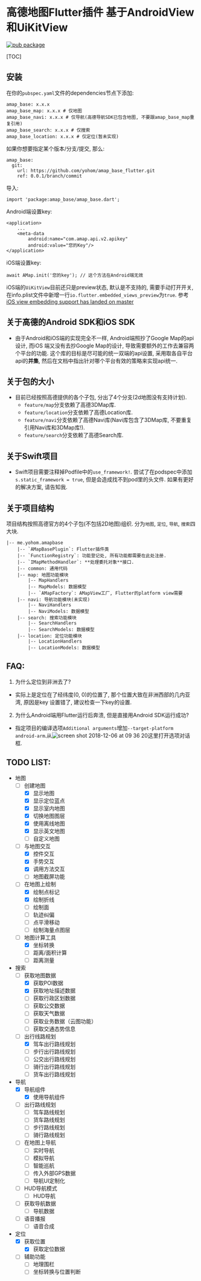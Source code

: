 # 高德地图Flutter插件 基于AndroidView和UiKitView

[![pub package](https://img.shields.io/pub/v/amap_base.svg)](https://pub.Flutter-io.cn/packages/amap_base)

[TOC]

## 安装
在你的`pubspec.yaml`文件的dependencies节点下添加:
```
amap_base: x.x.x
amap_base_map: x.x.x # 仅地图
amap_base_navi: x.x.x # 仅导航(高德导航SDK已包含地图, 不要跟amap_base_map重复引用)
amap_base_search: x.x.x # 仅搜索
amap_base_location: x.x.x # 仅定位(暂未实现)
```
如果你想要指定某个版本/分支/提交, 那么:
```
amap_base:
  git:
    url: https://github.com/yohom/amap_base_flutter.git
    ref: 0.0.1/branch/commit
```
导入:
```
import 'package:amap_base/amap_base.dart';
```
Android端设置key:
```
<application>
    ...
    <meta-data
        android:name="com.amap.api.v2.apikey"
        android:value="您的Key"/>
</application>
```
iOS端设置key:
```
await AMap.init('您的key'); // 这个方法在Android端无效
```
iOS端的`UiKitView`目前还只是preview状态, 默认是不支持的, 需要手动打开开关, 在info.plist文件中新增一行`io.flutter.embedded_views_preview`为`true`. 参考[iOS view embedding support has landed on master](https://github.com/Flutter/Flutter/issues/19030#issuecomment-437534853)

## 关于高德的Android SDK和iOS SDK
- 由于Android和iOS端的实现完全不一样, Android端照抄了Google Map的api设计, 而iOS
端又没有去抄Google Map的设计, 导致需要额外的工作去兼容两个平台的功能. 这个库的目标是尽可能的统一双端的api设置, 采用取各自平台api的**并集**, 然后在文档中指出针对哪个平台有效的策略来实现api统一.

## 关于包的大小
- 目前已经按照高德提供的各个子包, 分出了4个分支(2d地图没有支持计划).
    - `feature/map`分支依赖了高德3DMap库.
    - `feature/location`分支依赖了高德Location库.
    - `feature/navi`分支依赖了高德Navi库(Navi库包含了3DMap库, 不要重复引用Navi库和3DMap库!).
    - `feature/search`分支依赖了高德Search库.

## 关于Swift项目
- Swift项目需要注释掉Podfile中的`use_framework!`. 尝试了在podspec中添加`s.static_framework = true`, 但是会造成找不到pod里的头文件. 如果有更好的解决方案, 请告知我.

## 关于项目结构
项目结构按照高德官方的4个子包(不包括2D地图)组织. 分为`地图`, `定位`, `导航`, `搜索`四大块.

    |-- me.yohom.amapbase
        |-- `AMapBasePlugin`: Flutter插件类
        |-- `FunctionRegistry`: 功能登记处, 所有功能都需要在此处注册.
        |-- `IMapMethodHandler`: **处理委托对象**接口.
        |-- common: 通用代码
        |-- map: 地图功能模块
            |-- MapHandlers
            |-- MapModels: 数据模型
            |-- `AMapFactory`: AMapView工厂, Flutter的platform view需要
        |-- navi: 导航功能模块(未实现)
            |-- NaviHandlers
            |-- NaviModels: 数据模型
        |-- search: 搜索功能模块
            |-- SearchHandlers
            |-- SearchModels: 数据模型
        |-- location: 定位功能模块
            |-- LocationHandlers
            |-- LocationModels: 数据模型

## FAQ:
1. 为什么定位到非洲去了?
- 实际上是定位在了经纬度(0, 0)的位置了, 那个位置大致在非洲西部的几内亚湾, 原因是key
设置错了, 建议检查一下key的设置.
2. 为什么Android端用Flutter运行后奔溃, 但是直接用Android SDK运行成功?
- 指定项目的编译选项`Additional arguments`增加`--target-platform android-arm`.从![screen shot 2018-12-06 at 09 36 20](https://user-images.githubusercontent.com/10418364/49555454-e9c19f00-f93a-11e8-928b-6c3780b81f20.png)这里打开选项对话框.

## TODO LIST:
* 地图
    * [ ] 创建地图
        * [x] 显示地图
        * [x] 显示定位蓝点
        * [x] 显示室内地图
        * [x] 切换地图图层
        * [x] 使用离线地图
        * [x] 显示英文地图
        * [ ] 自定义地图
    * [ ] 与地图交互
        * [x] 控件交互
        * [x] 手势交互
        * [x] 调用方法交互
        * [ ] 地图截屏功能
    * [ ] 在地图上绘制
        * [x] 绘制点标记
        * [x] 绘制折线
        * [ ] 绘制面
        * [ ] 轨迹纠偏
        * [ ] 点平滑移动
        * [ ] 绘制海量点图层
    * [ ] 地图计算工具
        * [x] 坐标转换
        * [ ] 距离/面积计算
        * [ ] 距离测量
* 搜索
    * [ ] 获取地图数据
        * [x] 获取POI数据
        * [x] 获取地址描述数据
        * [ ] 获取行政区划数据
        * [ ] 获取公交数据
        * [ ] 获取天气数据
        * [ ] 获取业务数据（云图功能）
        * [ ] 获取交通态势信息
    * [ ] 出行线路规划
        * [x] 驾车出行路线规划
        * [ ] 步行出行路线规划
        * [ ] 公交出行路线规划
        * [ ] 骑行出行路线规划
        * [ ] 货车出行路线规划
* 导航
    * [x] 导航组件
        * [x] 使用导航组件
    * [ ] 出行路线规划
        * [ ] 驾车路线规划
        * [ ] 货车路线规划
        * [ ] 步行路线规划
        * [ ] 骑行路线规划
    * [ ] 在地图上导航
        * [ ] 实时导航
        * [ ] 模拟导航
        * [ ] 智能巡航
        * [ ] 传入外部GPS数据
        * [ ] 导航UI定制化
    * [ ] HUD导航模式
        * [ ] HUD导航
    * [ ] 获取导航数据
        * [ ] 导航数据
    * [ ] 语音播报
        * [ ] 语音合成
* 定位
    * [x] 获取位置
        * [x] 获取定位数据
    * [ ] 辅助功能
        * [ ] 地理围栏
        * [ ] 坐标转换与位置判断
